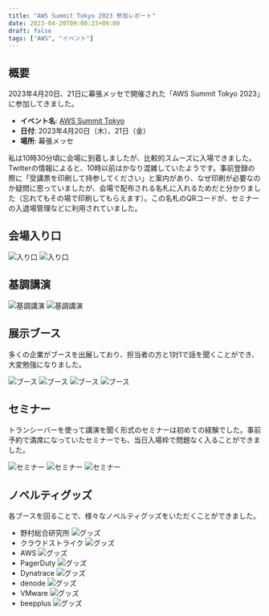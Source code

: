 ```yaml
---
title: "AWS Summit Tokyo 2023 参加レポート"
date: 2023-04-20T09:00:23+09:00
draft: false
tags: ["AWS", "イベント"] 
---
```

<!--more-->
## 概要

2023年4月20日、21日に幕張メッセで開催された「AWS Summit Tokyo 2023」に参加してきました。

-   **イベント名**: [AWS Summit Tokyo](https://aws.amazon.com/jp/summits/tokyo/)
-   **日付**: 2023年4月20日（木）、21日（金）
-   **場所**: 幕張メッセ

私は10時30分頃に会場に到着しましたが、比較的スムーズに入場できました。Twitterの情報によると、10時以前はかなり混雑していたようです。事前登録の際に「受講票を印刷して持参してください」と案内があり、なぜ印刷が必要なのか疑問に思っていましたが、会場で配布される名札に入れるためだと分かりました（忘れてもその場で印刷してもらえます）。この名札のQRコードが、セミナーの入退場管理などに利用されていました。

## 会場入り口

![入り口](.././0-入り口.jpeg)
![入り口](.././1-入り口.jpeg)

## 基調講演

![基調講演](.././2-基調講演.jpeg)
![基調講演](.././3-基調講演.jpeg)

## 展示ブース

多くの企業がブースを出展しており、担当者の方と1対1で話を聞くことができ、大変勉強になりました。

![ブース](.././4-ブース.jpeg)
![ブース](.././5-ブース.jpeg)
![ブース](.././6-ブース.jpeg)
![ブース](.././7-ブース.jpeg)

## セミナー

トランシーバーを使って講演を聞く形式のセミナーは初めての経験でした。事前予約で満席になっていたセミナーでも、当日入場枠で問題なく入ることができました。

![セミナー](.././8-セミナー.jpeg)
![セミナー](.././9-セミナー.jpeg)
![セミナー](.././10-セミナー.jpeg)

## ノベルティグッズ

各ブースを回ることで、様々なノベルティグッズをいただくことができました。

-   野村総合研究所
    ![グッズ](.././11-グッズ.jpeg)
-   クラウドストライク
    ![グッズ](.././12-グッズ.jpeg)
-   AWS
    ![グッズ](.././13-グッズ.jpeg)
-   PagerDuty
    ![グッズ](.././14-グッズ.jpeg)
-   Dynatrace
    ![グッズ](.././15-グッズ.jpeg)
-   denode
    ![グッズ](.././16-グッズ.jpeg)
-   VMware
    ![グッズ](.././17-グッズ.jpeg)
-   beepplus
    ![グッズ](.././18-グッズ.jpeg)
